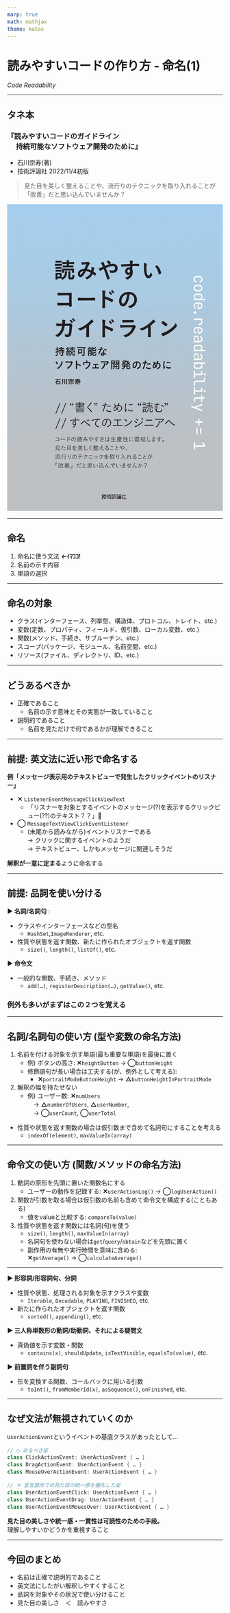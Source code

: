 ```yaml
---
marp: true
math: mathjax
theme: katas
---
```

<!-- 
size: 16:9
paginate: true
-->
<!-- header: 勉強会# ― エンジニアとしての解像度を高めるための勉強会-->

# 読みやすいコードの作り方 - 命名(1)

_Code Readability_

---

## タネ本

### 『読みやすいコードのガイドライン<br>　 持続可能なソフトウェア開発のために』
- 石川宗寿(著)
- 技術評論社 2022/11/4初版

> 見た目を美しく整えることや、流行りのテクニックを取り入れることが「改善」だと思い込んでいませんか？

![bg right:30% 90%](assets/12-book.jpg)

---

## 命名

1. 命名に使う文法 **←ｲﾏｺｺ!**
2. 名前の示す内容
3. 単語の選択

---

## 命名の対象

- クラス(インターフェース、列挙型、構造体、プロトコル、トレイト、etc.)
- 変数(定数、プロパティ、フィールド、仮引数、ローカル変数、etc.)
- 関数(メソッド、手続き、サブルーチン、etc.)
- スコープ(パッケージ、モジュール、名前空間、etc.)
- リソース(ファイル、ディレクトリ、ID、etc.)

---

## どうあるべきか

- 正確であること
    - 名前の示す意味とその実態が一致していること
- 説明的であること
    - 名前を見ただけで何であるかが理解できること

---

## 前提: 英文法に近い形で命名する

<b>例「メッセージ表示用のテキストビューで発生したクリックイベントのリスナー」</b>
- **✕** `ListenerEventMessageClickViewText`
    - 「リスナーを対象とするイベントのメッセージ(?)を表示するクリックビュー(??)のテキスト？？」🤔
- **◯** `MessageTextViewClickEventListener`
    - (末尾から読みながら)イベントリスナーである<br> → クリックに関するイベントのようだ<br> → テキストビュー、しかもメッセージに関連しそうだ

**解釈が一意に定まる**ように命名する

---

## 前提: 品詞を使い分ける

<b>▶ 名詞/名詞句</b>  : 
- クラスやインターフェースなどの型名
    - `HashSet`,`ImageRenderer`, etc.
- 性質や状態を返す関数、新たに作られたオブジェクトを返す関数
    - `size()`, `length()`, `listOf()`, etc.

<b>▶ 命令文</b>
- 一般的な関数、手続き、メソッド
    - `add(…)`, `registerDescription(…)`, `getValue()`, etc.

### 例外も多いがまずはこの２つを覚える

---

## 名詞/名詞句の使い方 (型や変数の命名方法)

1. 名前を付ける対象を示す単語(最も重要な単語)を最後に置く
    - 例) ボタンの高さ:  **✕**`heightButton` →  **◯**`buttonHeight`
    - 修飾語句が長い場合は工夫する(が、例外として考える):
        - **✕**`portraitModeButtonHeight` →  **△**`buttonHeightInPortraitMode`
2. 解釈の幅を持たせない
    - 例) ユーザー数: **✕**`numUsers` <br>　→ **△**`numberOfUsers`, **△**`userNumber`, <br>　→ **◯**`userCount`, **◯**`userTotal`

- 性質や状態を返す関数の場合は仮引数まで含めて名詞句にすることを考える
    - `indexOf(element)`, `maxValueIn(array)`

---

## 命令文の使い方 (関数/メソッドの命名方法)

1. 動詞の原形を先頭に置いた関数名にする
    - ユーザーの動作を記録する: **✕**`userActionLog()` →  **◯**`logUserAction()`
2. 関数が引数を取る場合は仮引数の名前も含めて命令文を構成する(こともある)
    - 値をvalueと比較する: `compareTo(value)`
3. 性質や状態を返す関数には名詞(句)を使う
    - `size()`, `length()`, `maxValueIn(array)`
    - 名詞句を使わない場合は`get`/`query`/`obtain`などを先頭に置く
    - 副作用の有無や実行時間を意味に含める:<br> **✕**`getAverage()` → **◯**`calculateAverage()`

---

<b>▶ 形容詞/形容詞句、分詞</b>
- 性質や状態、処理される対象を示すクラスや変数
    - `Iterable`, `Decodable`, `PLAYING`, `FINISHED`, etc.
- 新たに作られたオブジェクトを返す関数
    - `sorted()`, `appending()`, etc.

<b>▶ 三人称単数形の動詞/助動詞、それによる疑問文</b>
- 真偽値を示す変数・関数
    - `contains(x)`, `shouldUpdate`, `isTextVisible`, `equalsTo(value)`, etc.

<b>▶ 前置詞を伴う副詞句</b>
- 形を変換する関数、コールバックに用いる引数
    - `toInt()`, `fromMemberId(x)`, `asSequence()`, `onFinished`, etc.

<!-- 真偽値を示す変数・関数のときに、途中でisとかが入るような文になっているのは冗長な場合があるし、直訳でダサいのでやめよう。
例えば「初期化処理が完了したか」でisを使わなければと「initializing_is_completed」としたりすることがあるが、これは「wasInitialized」でいい。 -->

---

## なぜ文法が無視されていくのか
`UserActionEvent`というイベントの基底クラスがあったとして…

```cpp
// ◯ あるべき姿
class ClickActionEvent: UserActionEvent { … }
class DragActionEvent: UserActionEvent { … }
class MouseOverActionEvent: UserActionEvent { … }
```
```cpp
// ✕ 宣言箇所での見た目の統一感を優先した姿
class UserActionEventClick: UserActionEvent { … }
class UserActionEventDrag: UserActionEvent { … }
class UserActionEventMouesOver: UserActionEvent { … }
```

**見た目の美しさや統一感・一貫性は可読性のための手段。**<br>理解しやすいかどうかを重視すること

---

## 今回のまとめ

- 名前は正確で説明的であること
- 英文法にしたがい解釈しやすくすること
- 品詞を対象やその状況で使い分けること
- 見た目の美しさ　＜　読みやすさ

<!-- 
私の知っている範囲での回答をしますと、


1. 昔の開発環境(ツール, PC, etc.)は、長い名前を扱うのが難しかった
    1. メモリの問題で、コンパイラで文字数制限を設けたりしていた
    2. ソースコードのサイズにも注意しないといけなかった
    3. 長い名前にするとコンパイル時間も長くなる環境もあった
        - 文字列比較などで時間がかかる
    4. PC画面は多くて80x25行しか表示できなかったりするので、長い名前だとはみ出てしまう
        - 横スクロールもできないので折り返されて読みにくくなる
    5. エディタに補完機能もないので、長いと入力が大変
2. 組込OSのAPIはその時代に作られた標準や規格に準拠していることが多く、関数名や変数名が短いものが選ばれた
    1. しかも互換性至上なのでそれを維持し続けてきた
    2. 規格の新陳代謝もそれほど必要とされないので、今も多く残っている
3. ベテランプログラマは、難しいコードを自由に読み書きできることを若手へのマウントポイントにしがち(偏見)

あたりが重なって、省略語の多い状況になっています。
（3は冗談ですからね！組込もWebもアプリもみんな仲良くやっていきましょうね！！）
 -->